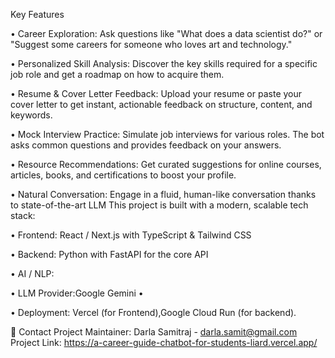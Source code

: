

Key Features

• Career Exploration: Ask questions like "What does a data scientist do?" or "Suggest some careers for someone who loves art and technology."

• Personalized Skill Analysis: Discover the key skills required for a specific job role and get a roadmap on how to acquire them.

• Resume & Cover Letter Feedback: Upload your resume or paste your cover letter to get instant, actionable feedback on structure, content, and keywords.

• Mock Interview Practice: Simulate job interviews for various roles. The bot asks common questions and provides feedback on your answers.

• Resource Recommendations: Get curated suggestions for online courses, articles, books, and certifications to boost your profile.

• Natural Conversation: Engage in a fluid, human-like conversation thanks to state-of-the-art LLM This project is built with a modern, scalable tech stack:

• Frontend: React / Next.js with TypeScript & Tailwind CSS

• Backend: Python with FastAPI for the core API

• AI / NLP:

• LLM Provider:Google Gemini
• 

• Deployment:  Vercel (for Frontend),Google Cloud Run (for backend).


📧 Contact
Project Maintainer: Darla Samitraj - darla.samit@gmail.com
Project Link: https://a-career-guide-chatbot-for-students-liard.vercel.app/




